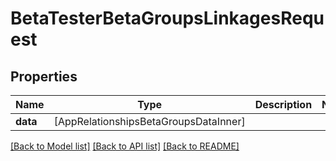 # BetaTesterBetaGroupsLinkagesRequest

## Properties
Name | Type | Description | Notes
------------ | ------------- | ------------- | -------------
**data** | [AppRelationshipsBetaGroupsDataInner] |  | 

[[Back to Model list]](../README.md#documentation-for-models) [[Back to API list]](../README.md#documentation-for-api-endpoints) [[Back to README]](../README.md)



